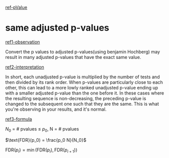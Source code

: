 [ref-pValue](https://biostatsquid.com/confidence-intervals-p-values-explained/)











# same adjusted p-values

[ref1-observation](https://support.bioconductor.org/p/51916/#51952)

Convert the p values to adjusted p-values(using benjamin Hochberg) may result in many adjusted p-values that have the exact same value.

[ref2-interpretation](https://www.biostars.org/p/9469973/)

In short, each unadjusted p-value is multiplied by the number of tests and then divided by its rank order. When p-values are particularly close to each other, this can lead to a more lowly ranked unadjusted p-value ending up with a smaller adjusted p-value than the one before it. In these cases where the resulting sequence is non-decreasing, the preceding p-value is changed to the subsequent one such that they are the same. This is what you're observing in your results, and it's normal.

[ref3-formula](https://stats.stackexchange.com/questions/238458/whats-the-formula-for-the-benjamini-hochberg-adjusted-p-value)

$`N_0`$ = # pvalues ≤ $`p_0`$, N = # pvalues

$\text{FDR}(p_0) = \frac{p_0 N}{N_0}$

$\text{FDR}(p_i) = \min\left(\text{FDR}(p_i), \text{FDR}(p_{i+1})\right)$




